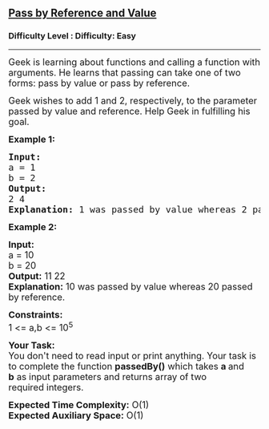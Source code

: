<h2><a href="https://www.geeksforgeeks.org/problems/pass-by-reference-and-value/1">Pass by Reference and Value</a></h2><h3>Difficulty Level : Difficulty: Easy</h3><hr><div class="problems_problem_content__Xm_eO"><p><span style="font-size:18px">Geek is learning about functions and calling a function with arguments. He learns that passing can take one of two forms: pass by value or pass by reference.</span></p>

<p><span style="font-size:18px">Geek wishes to add 1 and 2, respectively, to the parameter passed by value and reference. Help&nbsp;Geek in fulfilling his goal.</span></p>

<p><span style="font-size:18px"><strong>Example 1:</strong></span></p>

<pre><span style="font-size:18px"><strong>Input:</strong>
a = 1
b = 2
<strong>Output:</strong>
2 4
<strong>Explanation:</strong> 1 was passed by value whereas 2 passed by reference.</span></pre>

<p><span style="font-size:18px"><strong>Example 2:</strong></span></p>

<p><span style="font-size:18px"><strong>Input:</strong><br>
a = 10<br>
b = 20<br>
<strong>Output:</strong>&nbsp;11&nbsp;22<br>
<strong>Explanation:</strong> 10 was passed by value whereas 20 passed by reference.</span></p>

<p><span style="font-size:18px"><strong>Constraints:</strong><br>
1 &lt;= a,b &lt;= 10<sup>5</sup></span></p>

<p><span style="font-size:18px"><strong>Your Task:</strong><br>
You don't need to read input or print anything. Your task is to complete the function <strong>passedBy()</strong> which takes <strong>a&nbsp;</strong>and<strong> b</strong>&nbsp;as input parameters and returns array of two required&nbsp;integers.</span></p>

<p><span style="font-size:18px"><strong>Expected Time Complexity:</strong>&nbsp;O(1)<br>
<strong>Expected Auxiliary Space:</strong>&nbsp;O(1)</span></p>
</div>